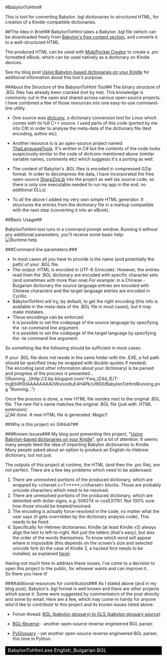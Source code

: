 #BabylonToHtml#

This is tool for converting Babylon .bgl dictionaries to structured HTML, for creation of a Kindle-compatible dictionaries.

##The Idea in Brief##
BabylonToHtml takes a Babylon .bgl file (which can be downloaded freely from [Babylon's free content section](http://www.babylon.com/free-dictionaries/ "Free Glossaries"), and converts it to a well-structured HTML.

The produced HTML can be used with [MobiPocket Creator](http://www.mobipocket.com/en/downloadsoft/productdetailscreator.asp "MobiPocket Creator") to create a .prc formatted eBook, which can be used natively as a dictionary on Kindle devices.


See my blog post [Using Babylon-based dictionaries on your Kindle](http://www.alonintheworld.com/2012/06/using-babylon-based-dictionaries-on.html "AlonInTheWorld.com") for additional information about this tool's purpose.

##About the Structure of the BabylonToHtml Tool##
The binary structure of .BGL files has already been cracked (not by me). This knowledge is commonly out in the open and shared across various open-source projects. I have combined a few of those resources into one easy-to-use command-line utility.

+ One source was [dictconv](http://freecode.com/projects/dictconv "dictconv"), a dictionary conversion tool for Linux which comes with its full C++ source. I used parts of this code (ported by me into C#) in order to analyse the meta-data of the dictionary file (text encoding, author etc).

+ Another resource is is an open-source project named [ThaiLanguageTools](http://code.google.com/p/thailanguagetools/source/browse/trunk/ThaiLanguageTools/?r=15 "ThaiLanguageTools"). It's written in C# but the contents of the code looks suspiciously similar to the code of dictconv mentioned above (similar variable names, comments etc) which suggests it's a porting as well.

+ The content of Babylon's .BGL files is encoded in compressed GZip format. In order to decompress the data, I have incorporated the free open-source [SharpZipLib](http://www.icsharpcode.net/opensource/sharpziplib/ "SharpZipLib") into the project as well (as source code, so there is only one executable needed to run my app in the end. no additional DLLs).


+ To all the above I added my very own simple HTML generator. It structures the entries from the dictionary file in a markup compatible with the next step (converting it into an eBook).

##Basic Usage##

BabylonToHtml tool runs in a command prompt window. Running it without any additional parameters, you'll receive some basic help:<br/>
![Runtime help](http://2.bp.blogspot.com/-sgs1NUKZIE8/T-tjX-dCcpI/AAAAAAAAOWc/wN9Z-szk2-U/s1600/BabylonToHtmlHelp.png "A handy message for the perplexed user..")

###Command line parameters:###
+ In most cases all you have to provide is the name (and potentially the path) of your .BGL file. 
+ The output .HTML is encoded in UTF-8 (Unicode).
However, the entries read from the .BGL dictionary are encoded with specific character sets (and sometimes with more than one).For example: in a Chinese - Bulgarian dictionary the source language entries are encoded with Chinese characters and the target language entries are encoded in Cyrillic. 
+ BabylonToHtml will try, by default, to get the right encoding (this info is available in the meta-data of the .BGL file in most cases), but it may make mistakes.
+ These encodings can be enforced:<br/>
It is possible to set the codepage of the source language by specifying the -se command line argument.<br/>
It is possible to set the codepage of the target language by specifying the -te command line argument. 

So something like the following should be sufficient in most cases:
<table style="width:100%; background-color:black; color:white;"><tr><td>BabylonToHtml.exe English_Bulgarian.BGL</td></tr></table\>
If your .BGL file does not reside in the same folder with the .EXE, a full path should be specified (may be wrapped with double-quotes if needed).<br/>
The encoding (and other information about your dictionary) is be parsed and progress of the process is presented...<br/>
![Running...](http://2.bp.blogspot.com/-Ywq_tZ4d_lE/T-tngEbRf0I/AAAAAAAAOWo/xis9uE4H4Pk/s1600/BabylonToHtmlRunning.png "Running...")

Once the process is done, a new HTML file resides next to the original .BGL file.
The new file's name matches the original .BGL file (just with .HTML extension):<br/>
![All done. A new HTML file is generated. Magic!!](http://4.bp.blogspot.com/-Ei8IYaHpWqk/T-tnhBtXPyI/AAAAAAAAOWw/pHRpvDO1O8g/s1600/BabylonToHtmlDone.png "All done. A new HTML file is generated. Magic!!")

##Why is this project on GitHub?##

###Known issues###
My blog-post presenting this project, "[Using Babylon-based dictionaries on your Kindle](http://www.alonintheworld.com/2012/06/using-babylon-based-dictionaries-on.html "AlonInTheWorld.com")", got a lot of attention. It seems many people liked the idea of importing Babylon dictionaries to Kindle. Many people asked about an option to produce an English-to-Hebrew dictionary, but not just.

The outputs of this project at runtime, the HTML (and then the .prc file), are not perfect. There are a few key problems which need to be adderssed:

1. There are unresolved portions of the produced dictionary, which are wrapped by  &lt;charset c=T&gt;****;&lt;/charset&gt; blocks. Those are probably unicode characters which need to be resolved.
2. There are unresolved portions of the produced dictionary, which are delimited with dollar-signs, e.g: $506274$ or cos$531761$. Not 100% sure how those should be treated/resolved.
3. The encoding is actually force-resolved in the code, no matter what the user says (it gets overridden by the dictionary analysis code). This needs to be fixed.
4. Specifically for Hebrew dictionaries: Kindle (at least Kindle v2) always aligs the text to left-to-right. Not just the letters (that's easy), but also the order of the words themselves. To know which word will appear where is impossible (this depends on the screen's size and selected unicode font (in the case of Kindle 2, a hacked font needs to be installed, as explained [here](http://blogkindle.com/unicode-fonts-hack/ "Unicode Fonts Hack | Amazon Kindle, Kindle 2 And Kindle DX Blog")).

Having not much time to address these issues, I've come to a decision to open this project to the public, for whoever wants and can improve it. <br/>
So there you have it!

###Additional resources for contributors###
As I stated above (and in my blog post), Babylon's .bgl format is well known and there are other projects which parse it. Some were suggested by commentators of the post directly and some by email.
Here are a few, which may come-in handy for anyone who'd like to contribute to this project and its known issues listed above:

* Forum thread: [BGL (babylon glossary) to GLS (babylon glossary source)](http://www.woodmann.com/forum/showthread.php?7028-BGL-(babylon-glossary)-to-GLS-(babylon-glossary-source)&p=44981&viewfull=1#post44981 "BGL (babylon glossary) to GLS (babylon glossary source)")
 
* [BGL-Reverse](https://github.com/mgreen/bgl-reverse "BGL-Reverse") -  another open-source reverse engineered BGL parser.

* [PyGlossary](http://sourceforge.net/projects/pyglossary/ "PyGlossary") - yet another open-source reverse engineered BGL parser, this time in Python.
